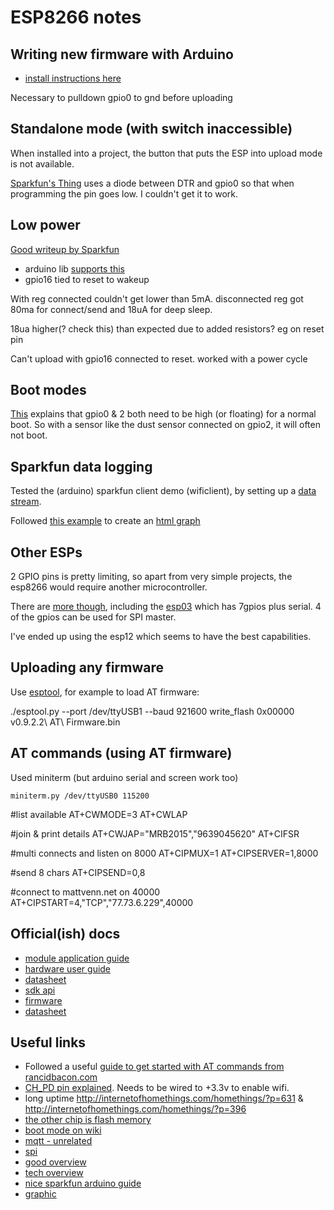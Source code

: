 # ESP8266 notes

## Writing new firmware with Arduino

* [install instructions here](https://github.com/esp8266/Arduino#installing-with-boards-manager)

Necessary to pulldown gpio0 to gnd before uploading

## Standalone mode (with switch inaccessible)

When installed into a project, the button that puts the ESP into upload mode is
not available.

[Sparkfun's
Thing](https://cdn.sparkfun.com/datasheets/Wireless/WiFi/SparkFun_ESP8266_Thing.pdf)
uses a diode between DTR and gpio0 so that when programming the pin goes low. I
couldn't get it to work.

## Low power

[Good writeup by Sparkfun](https://www.sparkfun.com/news/1842)

* arduino lib [supports this](https://github.com/esp8266/Arduino/blob/c6e2a290d1ec945c93b7571df166f0c83e1a6b49/hardware/esp8266com/esp8266/doc/reference.md#esp-specific-apis)
* gpio16 tied to reset to wakeup

With reg connected couldn't get lower than 5mA. disconnected reg got 80ma for connect/send and 18uA for deep sleep. 

18ua higher(? check this) than expected due to added resistors? eg on reset pin

Can't upload with gpio16 connected to reset. worked with a power cycle

## Boot modes

[This](http://www.esp8266.com/viewtopic.php?f=13&t=1730) explains that gpio0 & 2
both need to be high (or floating) for a normal boot. So with a sensor like the
dust sensor connected on gpio2, it will often not boot.


## Sparkfun data logging

Tested the (arduino) sparkfun client demo (wificlient), by setting up a [data stream](https://data.sparkfun.com/streams/o8oj3Z4ZD0t5NmG5zpmn).

Followed [this example](http://phant.io/graphing/google/2014/07/07/graphing-data/) to create an [html graph](graph.html)

## Other ESPs

2 GPIO pins is pretty limiting, so apart from very simple projects, the esp8266
would require another microcontroller.

There are [more
though](http://l0l.org.uk/2014/12/esp8266-modules-hardware-guide-gotta-catch-em-all/),
including the [esp03](http://esp8266.co.uk/modules/esp-03/) which has 7gpios
plus serial. 4 of the gpios can be used for SPI master.

I've ended up using the esp12 which seems to have the best capabilities.

## Uploading any firmware

Use [esptool](https://github.com/themadinventor/esptool), for example to load AT firmware:

./esptool.py --port /dev/ttyUSB1 --baud 921600 write_flash 0x00000 v0.9.2.2\ AT\ Firmware.bin

## AT commands (using AT firmware)

Used miniterm (but arduino serial and screen work too)

    miniterm.py /dev/ttyUSB0 115200

#list available
AT+CWMODE=3
AT+CWLAP

#join & print details
AT+CWJAP="MRB2015","9639045620"
AT+CIFSR

#multi connects and listen on 8000
AT+CIPMUX=1
AT+CIPSERVER=1,8000

#send 8 chars
AT+CIPSEND=0,8

#connect to mattvenn.net on 40000
AT+CIPSTART=4,"TCP","77.73.6.229",40000

## Official(ish) docs

* [module application guide](http://microchip.ua/esp8266/ESP8266_Module%20Application%20Design%20Guide.pdf)
* [hardware user guide](http://doc.switch-science.com/datasheets/0B-ESP8266__Hardware_User_Guide__EN_v1.1.pdf)
* [datasheet](https://www.adafruit.com/images/product-files/2471/0A-ESP8266__Datasheet__EN_v4.3.pdf)
* [sdk api](http://www.mikrocontroller.net/attachment/245197/2C-SDK-Espressif_IoT_SDK_Programming_Guide_v0.9.5.pdf)
* [firmware](http://bbs.espressif.com/download/file.php?id=84)
* [datasheet](http://www.mikrocontroller.net/attachment/231858/0A-ESP8266_Specifications_v4.pdf)

## Useful links

* Followed a useful [guide to get started with AT commands from rancidbacon.com](http://rancidbacon.com/files/kiwicon8/ESP8266_WiFi_Module_Quick_Start_Guide_v_1.0.4.pdf)
* [CH_PD pin explained](http://www.espruino.com/ESP8266). Needs to be wired to +3.3v to enable wifi.
* long uptime http://internetofhomethings.com/homethings/?p=631 & http://internetofhomethings.com/homethings/?p=396
* [the other chip is flash memory](http://nerdralph.blogspot.co.uk/2015/03/esp8266-spi-flash-performance.html)
* [boot mode on wiki](https://github.com/esp8266/esp8266-wiki/wiki/Boot-Process)
* [mqtt - unrelated](http://www.hivemq.com/mqtt-essentials-wrap-up/)
* [spi](http://d.av.id.au/blog/esp8266-hardware-spi-hspi-general-info-and-pinout/)
* [good overview](https://en.wikipedia.org/wiki/ESP8266)
* [tech overview](https://nurdspace.nl/ESP8266)
* [nice sparkfun arduino guide](https://learn.sparkfun.com/tutorials/esp8266-thing-hookup-guide/using-the-arduino-addon)
* [graphic](https://magic.piktochart.com/output/7040756-introducing-esp8266)
